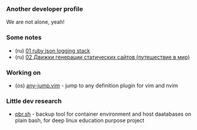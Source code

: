### Another developer profile

We are not alone, yeah!

### Some notes

- (ru) [01 ruby json logging stack](posts/01-ruby-json-logging-stack.md)
- (ru) [02 Движки генерации статических сайтов (путешествие в мир)](posts/02-движки-генерации-статических-сайтов.md)

### Working on

- (os) [any-jump.vim](https://github.com/pechorin/any-jump.vim) - jump to any definition plugin for vim and nvim

### Little dev research

- [pbr.sh](https://github.com/pechorin/pbr.sh) - backup tool for container environment and host daatabases on plain bash, for deep linux education purpose project
